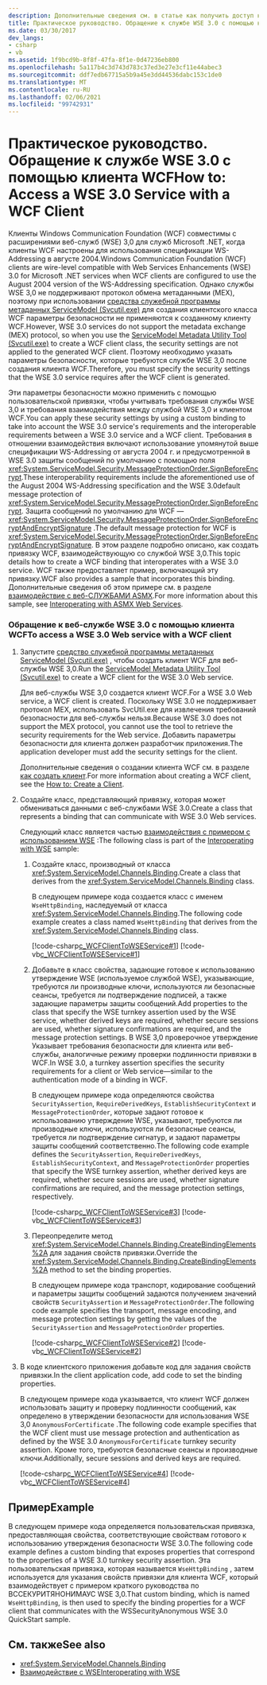 ```yaml
---
description: Дополнительные сведения см. в статье как получить доступ к службе WSE 3,0 с помощью клиента WCF.
title: Практическое руководство. Обращение к службе WSE 3.0 с помощью клиента WCF
ms.date: 03/30/2017
dev_langs:
- csharp
- vb
ms.assetid: 1f9bcd9b-8f8f-47fa-8f1e-0d47236eb800
ms.openlocfilehash: 5a117b4c3d743d783c37ed3e27e3cf11e44abec3
ms.sourcegitcommit: ddf7edb67715a5b9a45e3dd44536dabc153c1de0
ms.translationtype: MT
ms.contentlocale: ru-RU
ms.lasthandoff: 02/06/2021
ms.locfileid: "99742931"
---
```

# <a name="how-to-access-a-wse-30-service-with-a-wcf-client"></a><span data-ttu-id="bd046-103">Практическое руководство. Обращение к службе WSE 3.0 с помощью клиента WCF</span><span class="sxs-lookup"><span data-stu-id="bd046-103">How to: Access a WSE 3.0 Service with a WCF Client</span></span>

<span data-ttu-id="bd046-104">Клиенты Windows Communication Foundation (WCF) совместимы с расширениями веб-служб (WSE) 3,0 для служб Microsoft .NET, когда клиенты WCF настроены для использования спецификации WS-Addressing в августе 2004.</span><span class="sxs-lookup"><span data-stu-id="bd046-104">Windows Communication Foundation (WCF) clients are wire-level compatible with Web Services Enhancements (WSE) 3.0 for Microsoft .NET services when WCF clients are configured to use the August 2004 version of the WS-Addressing specification.</span></span> <span data-ttu-id="bd046-105">Однако службы WSE 3,0 не поддерживают протокол обмена метаданными (MEX), поэтому при использовании [средства служебной программы метаданных ServiceModel (Svcutil.exe)](../servicemodel-metadata-utility-tool-svcutil-exe.md) для создания клиентского класса WCF параметры безопасности не применяются к созданному клиенту WCF.</span><span class="sxs-lookup"><span data-stu-id="bd046-105">However, WSE 3.0 services do not support the metadata exchange (MEX) protocol, so when you use the [ServiceModel Metadata Utility Tool (Svcutil.exe)](../servicemodel-metadata-utility-tool-svcutil-exe.md) to create a WCF client class, the security settings are not applied to the generated WCF client.</span></span> <span data-ttu-id="bd046-106">Поэтому необходимо указать параметры безопасности, которые требуются службе WSE 3,0 после создания клиента WCF.</span><span class="sxs-lookup"><span data-stu-id="bd046-106">Therefore, you must specify the security settings that the WSE 3.0 service requires after the WCF client is generated.</span></span>  
  
 <span data-ttu-id="bd046-107">Эти параметры безопасности можно применить с помощью пользовательской привязки, чтобы учитывать требования службы WSE 3,0 и требования взаимодействия между службой WSE 3,0 и клиентом WCF.</span><span class="sxs-lookup"><span data-stu-id="bd046-107">You can apply these security settings by using a custom binding to take into account the WSE 3.0 service's requirements and the interoperable requirements between a WSE 3.0 service and a WCF client.</span></span> <span data-ttu-id="bd046-108">Требования в отношении взаимодействия включают использование упомянутой выше спецификации WS-Addressing от августа 2004 г. и предусмотренной в WSE 3.0 защиты сообщений по умолчанию с помощью поля <xref:System.ServiceModel.Security.MessageProtectionOrder.SignBeforeEncrypt>.</span><span class="sxs-lookup"><span data-stu-id="bd046-108">These interoperability requirements include the aforementioned use of the August 2004 WS-Addressing specification and the  WSE 3.0default message protection of <xref:System.ServiceModel.Security.MessageProtectionOrder.SignBeforeEncrypt>.</span></span> <span data-ttu-id="bd046-109">Защита сообщений по умолчанию для WCF — <xref:System.ServiceModel.Security.MessageProtectionOrder.SignBeforeEncryptAndEncryptSignature> .</span><span class="sxs-lookup"><span data-stu-id="bd046-109">The default message protection for WCF is <xref:System.ServiceModel.Security.MessageProtectionOrder.SignBeforeEncryptAndEncryptSignature>.</span></span> <span data-ttu-id="bd046-110">В этом разделе подробно описано, как создать привязку WCF, взаимодействующую со службой WSE 3,0.</span><span class="sxs-lookup"><span data-stu-id="bd046-110">This topic details how to create a WCF binding that interoperates with a WSE 3.0 service.</span></span> <span data-ttu-id="bd046-111">WCF также предоставляет пример, включающий эту привязку.</span><span class="sxs-lookup"><span data-stu-id="bd046-111">WCF also provides a sample that incorporates this binding.</span></span> <span data-ttu-id="bd046-112">Дополнительные сведения об этом примере см. в разделе [взаимодействие с веб-СЛУЖБАМИ ASMX](../samples/interoperating-with-asmx-web-services.md).</span><span class="sxs-lookup"><span data-stu-id="bd046-112">For more information about this sample, see [Interoperating with ASMX Web Services](../samples/interoperating-with-asmx-web-services.md).</span></span>  
  
### <a name="to-access-a-wse-30-web-service-with-a-wcf-client"></a><span data-ttu-id="bd046-113">Обращение к веб-службе WSE 3.0 с помощью клиента WCF</span><span class="sxs-lookup"><span data-stu-id="bd046-113">To access a WSE 3.0 Web service with a WCF client</span></span>  
  
1. <span data-ttu-id="bd046-114">Запустите [средство служебной программы метаданных ServiceModel (Svcutil.exe)](../servicemodel-metadata-utility-tool-svcutil-exe.md) , чтобы создать клиент WCF для веб-службы WSE 3,0.</span><span class="sxs-lookup"><span data-stu-id="bd046-114">Run the [ServiceModel Metadata Utility Tool (Svcutil.exe)](../servicemodel-metadata-utility-tool-svcutil-exe.md) to create a WCF client for the WSE 3.0 Web service.</span></span>  
  
     <span data-ttu-id="bd046-115">Для веб-службы WSE 3,0 создается клиент WCF.</span><span class="sxs-lookup"><span data-stu-id="bd046-115">For a WSE 3.0 Web service, a WCF client is created.</span></span> <span data-ttu-id="bd046-116">Поскольку WSE 3.0 не поддерживает протокол MEX, использовать SvcUtil.exe для извлечения требований безопасности для веб-службы нельзя.</span><span class="sxs-lookup"><span data-stu-id="bd046-116">Because WSE 3.0 does not support the MEX protocol, you cannot use the tool to retrieve the security requirements for the Web service.</span></span> <span data-ttu-id="bd046-117">Добавить параметры безопасности для клиента должен разработчик приложения.</span><span class="sxs-lookup"><span data-stu-id="bd046-117">The application developer must add the security settings for the client.</span></span>  
  
     <span data-ttu-id="bd046-118">Дополнительные сведения о создании клиента WCF см. в разделе [как создать клиент](../how-to-create-a-wcf-client.md).</span><span class="sxs-lookup"><span data-stu-id="bd046-118">For more information about creating a WCF client, see the [How to: Create a Client](../how-to-create-a-wcf-client.md).</span></span>  
  
2. <span data-ttu-id="bd046-119">Создайте класс, представляющий привязку, которая может обмениваться данными с веб-службами WSE 3.0.</span><span class="sxs-lookup"><span data-stu-id="bd046-119">Create a class that represents a binding that can communicate with WSE 3.0 Web services.</span></span>  
  
     <span data-ttu-id="bd046-120">Следующий класс является частью [взаимодействия с примером с использованием WSE](/previous-versions/dotnet/netframework-3.5/ms752257(v=vs.90)) :</span><span class="sxs-lookup"><span data-stu-id="bd046-120">The following class is part of the [Interoperating with WSE](/previous-versions/dotnet/netframework-3.5/ms752257(v=vs.90)) sample:</span></span>  
  
    1. <span data-ttu-id="bd046-121">Создайте класс, производный от класса <xref:System.ServiceModel.Channels.Binding>.</span><span class="sxs-lookup"><span data-stu-id="bd046-121">Create a class that derives from the <xref:System.ServiceModel.Channels.Binding> class.</span></span>  
  
         <span data-ttu-id="bd046-122">В следующем примере кода создается класс с именем `WseHttpBinding`, наследуемый от класса <xref:System.ServiceModel.Channels.Binding>.</span><span class="sxs-lookup"><span data-stu-id="bd046-122">The following code example creates a class named `WseHttpBinding` that derives from the <xref:System.ServiceModel.Channels.Binding> class.</span></span>  
  
         [!code-csharp[c_WCFClientToWSEService#1](../../../../samples/snippets/csharp/VS_Snippets_CFX/c_wcfclienttowseservice/cs/wsehttpbinding.cs#1)]
         [!code-vb[c_WCFClientToWSEService#1](../../../../samples/snippets/visualbasic/VS_Snippets_CFX/c_wcfclienttowseservice/vb/wsehttpbinding.vb#1)]  
  
    2. <span data-ttu-id="bd046-123">Добавьте в класс свойства, задающие готовое к использованию утверждение WSE (используемое службой WSE), указывающие, требуются ли производные ключи, используются ли безопасные сеансы, требуется ли подтверждение подписей, а также задающие параметры защиты сообщений.</span><span class="sxs-lookup"><span data-stu-id="bd046-123">Add properties to the class that specify the WSE turnkey assertion used by the WSE service, whether derived keys are required, whether secure sessions are used, whether signature confirmations are required, and the message protection settings.</span></span> <span data-ttu-id="bd046-124">В WSE 3,0 проверочное утверждение Указывает требования безопасности для клиента или веб-службы, аналогичные режиму проверки подлинности привязки в WCF.</span><span class="sxs-lookup"><span data-stu-id="bd046-124">In WSE 3.0, a turnkey assertion specifies the security requirements for a client or Web service—similar to the authentication mode of a binding in WCF.</span></span>  
  
         <span data-ttu-id="bd046-125">В следующем примере кода определяются свойства `SecurityAssertion`, `RequireDerivedKeys`, `EstablishSecurityContext` и `MessageProtectionOrder`, которые задают готовое к использованию утверждение WSE, указывают, требуются ли производные ключи, используются ли безопасные сеансы, требуется ли подтверждение сигнатур, и задают параметры защиты сообщений соответственно.</span><span class="sxs-lookup"><span data-stu-id="bd046-125">The following code example defines the `SecurityAssertion`, `RequireDerivedKeys`, `EstablishSecurityContext`, and `MessageProtectionOrder` properties that specify the WSE turnkey assertion, whether derived keys are required, whether secure sessions are used, whether signature confirmations are required, and the message protection settings, respectively.</span></span>  
  
         [!code-csharp[c_WCFClientToWSEService#3](../../../../samples/snippets/csharp/VS_Snippets_CFX/c_wcfclienttowseservice/cs/wsehttpbinding.cs#3)]
         [!code-vb[c_WCFClientToWSEService#3](../../../../samples/snippets/visualbasic/VS_Snippets_CFX/c_wcfclienttowseservice/vb/wsehttpbinding.vb#3)]  
  
    3. <span data-ttu-id="bd046-126">Переопределите метод <xref:System.ServiceModel.Channels.Binding.CreateBindingElements%2A> для задания свойств привязки.</span><span class="sxs-lookup"><span data-stu-id="bd046-126">Override the <xref:System.ServiceModel.Channels.Binding.CreateBindingElements%2A> method to set the binding properties.</span></span>  
  
         <span data-ttu-id="bd046-127">В следующем примере кода транспорт, кодирование сообщений и параметры защиты сообщений задаются получением значений свойств `SecurityAssertion` и `MessageProtectionOrder`.</span><span class="sxs-lookup"><span data-stu-id="bd046-127">The following code example specifies the transport, message encoding, and message protection settings by getting the values of the `SecurityAssertion` and `MessageProtectionOrder` properties.</span></span>  
  
         [!code-csharp[c_WCFClientToWSEService#2](../../../../samples/snippets/csharp/VS_Snippets_CFX/c_wcfclienttowseservice/cs/wsehttpbinding.cs#2)]
         [!code-vb[c_WCFClientToWSEService#2](../../../../samples/snippets/visualbasic/VS_Snippets_CFX/c_wcfclienttowseservice/vb/wsehttpbinding.vb#2)]  
  
3. <span data-ttu-id="bd046-128">В коде клиентского приложения добавьте код для задания свойств привязки.</span><span class="sxs-lookup"><span data-stu-id="bd046-128">In the client application code, add code to set the binding properties.</span></span>  
  
     <span data-ttu-id="bd046-129">В следующем примере кода указывается, что клиент WCF должен использовать защиту и проверку подлинности сообщений, как определено в утверждении безопасности для использования WSE 3,0 `AnonymousForCertificate` .</span><span class="sxs-lookup"><span data-stu-id="bd046-129">The following code example specifies that the WCF client must use message protection and authentication as defined by the WSE 3.0 `AnonymousForCertificate` turnkey security assertion.</span></span> <span data-ttu-id="bd046-130">Кроме того, требуются безопасные сеансы и производные ключи.</span><span class="sxs-lookup"><span data-stu-id="bd046-130">Additionally, secure sessions and derived keys are required.</span></span>  
  
     [!code-csharp[c_WCFClientToWSEService#4](../../../../samples/snippets/csharp/VS_Snippets_CFX/c_wcfclienttowseservice/cs/client.cs#4)]
     [!code-vb[c_WCFClientToWSEService#4](../../../../samples/snippets/visualbasic/VS_Snippets_CFX/c_wcfclienttowseservice/vb/client.vb#4)]  
  
## <a name="example"></a><span data-ttu-id="bd046-131">Пример</span><span class="sxs-lookup"><span data-stu-id="bd046-131">Example</span></span>  

 <span data-ttu-id="bd046-132">В следующем примере кода определяется пользовательская привязка, предоставляющая свойства, соответствующие свойствам готового к использованию утверждения безопасности WSE 3.0.</span><span class="sxs-lookup"><span data-stu-id="bd046-132">The following code example defines a custom binding that exposes properties that correspond to the properties of a WSE 3.0 turnkey security assertion.</span></span> <span data-ttu-id="bd046-133">Эта пользовательская привязка, которая называется `WseHttpBinding` , затем используется для указания свойств привязки для клиента WCF, который взаимодействует с примером краткого руководства по ВССЕКУРИТЯНОНИМАУС WSE 3,0.</span><span class="sxs-lookup"><span data-stu-id="bd046-133">That custom binding, which is named `WseHttpBinding`, is then used to specify the binding properties for a WCF client that communicates with the WSSecurityAnonymous WSE 3.0 QuickStart sample.</span></span>  

## <a name="see-also"></a><span data-ttu-id="bd046-134">См. также</span><span class="sxs-lookup"><span data-stu-id="bd046-134">See also</span></span>

- <xref:System.ServiceModel.Channels.Binding>
- <span data-ttu-id="bd046-135">[Взаимодействие с WSE](/previous-versions/dotnet/netframework-3.5/ms752257(v=vs.90))</span><span class="sxs-lookup"><span data-stu-id="bd046-135">[Interoperating with WSE](/previous-versions/dotnet/netframework-3.5/ms752257(v=vs.90))</span></span>
